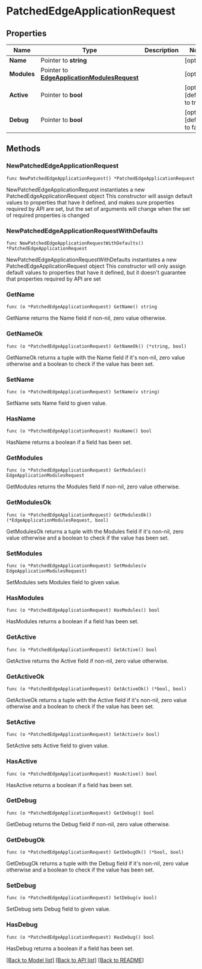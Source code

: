 # PatchedEdgeApplicationRequest

## Properties

Name | Type | Description | Notes
------------ | ------------- | ------------- | -------------
**Name** | Pointer to **string** |  | [optional] 
**Modules** | Pointer to [**EdgeApplicationModulesRequest**](EdgeApplicationModulesRequest.md) |  | [optional] 
**Active** | Pointer to **bool** |  | [optional] [default to true]
**Debug** | Pointer to **bool** |  | [optional] [default to false]

## Methods

### NewPatchedEdgeApplicationRequest

`func NewPatchedEdgeApplicationRequest() *PatchedEdgeApplicationRequest`

NewPatchedEdgeApplicationRequest instantiates a new PatchedEdgeApplicationRequest object
This constructor will assign default values to properties that have it defined,
and makes sure properties required by API are set, but the set of arguments
will change when the set of required properties is changed

### NewPatchedEdgeApplicationRequestWithDefaults

`func NewPatchedEdgeApplicationRequestWithDefaults() *PatchedEdgeApplicationRequest`

NewPatchedEdgeApplicationRequestWithDefaults instantiates a new PatchedEdgeApplicationRequest object
This constructor will only assign default values to properties that have it defined,
but it doesn't guarantee that properties required by API are set

### GetName

`func (o *PatchedEdgeApplicationRequest) GetName() string`

GetName returns the Name field if non-nil, zero value otherwise.

### GetNameOk

`func (o *PatchedEdgeApplicationRequest) GetNameOk() (*string, bool)`

GetNameOk returns a tuple with the Name field if it's non-nil, zero value otherwise
and a boolean to check if the value has been set.

### SetName

`func (o *PatchedEdgeApplicationRequest) SetName(v string)`

SetName sets Name field to given value.

### HasName

`func (o *PatchedEdgeApplicationRequest) HasName() bool`

HasName returns a boolean if a field has been set.

### GetModules

`func (o *PatchedEdgeApplicationRequest) GetModules() EdgeApplicationModulesRequest`

GetModules returns the Modules field if non-nil, zero value otherwise.

### GetModulesOk

`func (o *PatchedEdgeApplicationRequest) GetModulesOk() (*EdgeApplicationModulesRequest, bool)`

GetModulesOk returns a tuple with the Modules field if it's non-nil, zero value otherwise
and a boolean to check if the value has been set.

### SetModules

`func (o *PatchedEdgeApplicationRequest) SetModules(v EdgeApplicationModulesRequest)`

SetModules sets Modules field to given value.

### HasModules

`func (o *PatchedEdgeApplicationRequest) HasModules() bool`

HasModules returns a boolean if a field has been set.

### GetActive

`func (o *PatchedEdgeApplicationRequest) GetActive() bool`

GetActive returns the Active field if non-nil, zero value otherwise.

### GetActiveOk

`func (o *PatchedEdgeApplicationRequest) GetActiveOk() (*bool, bool)`

GetActiveOk returns a tuple with the Active field if it's non-nil, zero value otherwise
and a boolean to check if the value has been set.

### SetActive

`func (o *PatchedEdgeApplicationRequest) SetActive(v bool)`

SetActive sets Active field to given value.

### HasActive

`func (o *PatchedEdgeApplicationRequest) HasActive() bool`

HasActive returns a boolean if a field has been set.

### GetDebug

`func (o *PatchedEdgeApplicationRequest) GetDebug() bool`

GetDebug returns the Debug field if non-nil, zero value otherwise.

### GetDebugOk

`func (o *PatchedEdgeApplicationRequest) GetDebugOk() (*bool, bool)`

GetDebugOk returns a tuple with the Debug field if it's non-nil, zero value otherwise
and a boolean to check if the value has been set.

### SetDebug

`func (o *PatchedEdgeApplicationRequest) SetDebug(v bool)`

SetDebug sets Debug field to given value.

### HasDebug

`func (o *PatchedEdgeApplicationRequest) HasDebug() bool`

HasDebug returns a boolean if a field has been set.


[[Back to Model list]](../README.md#documentation-for-models) [[Back to API list]](../README.md#documentation-for-api-endpoints) [[Back to README]](../README.md)


